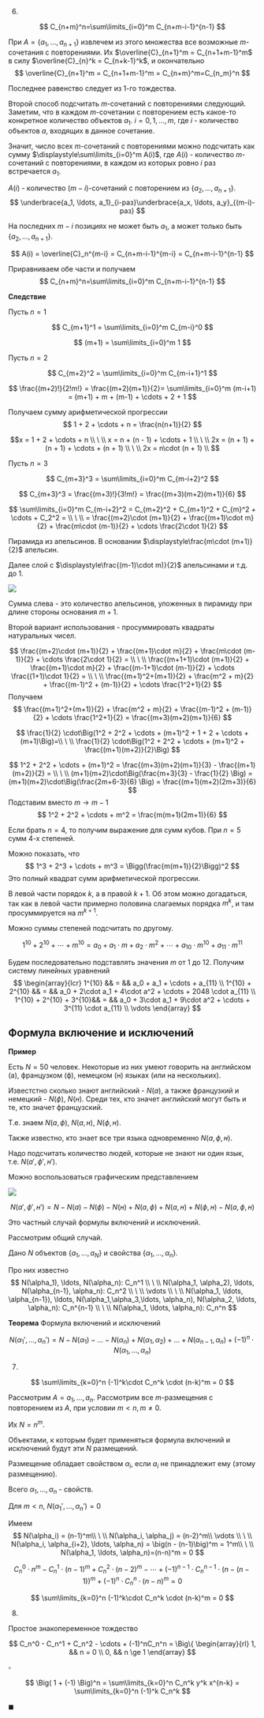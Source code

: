 6. 

$$
C_{n+m}^n=\sum\limits_{i=0}^m C_{n+m-i-1}^{n-1} 
$$

При $A = \{a_1, \ldots, a_{n+1}\}$ извлечем из этого множества все возможные $m$-сочетания с повторениями. Их $\overline{C}_{n+1}^m = C_{n+1+m-1}^m$ в силу $\overline{C}_{n}^k = C_{n+k-1}^k$, и окончательно
$$
\overline{C}_{n+1}^m = C_{n+1+m-1}^m = C_{n+m}^m=C_{n_m}^n
$$

Последнее равенство следует из $1$-го тождества.

Второй способ подсчитать $m$-сочетаний с повторениями следующий. Заметим, что в каждом $m$-сочетании с повторением есть какое-то конкретное количество объектов $a_1$. $i = 0,1,\ldots , m$, где $i$ - количество объектов $a$, входящих в данное сочетание.

Значит, число всех $m$-сочетаний с повторениями можно подсчитать как сумму $\displaystyle\sum\limits_{i=0}^m A(i)$, где $A(i)$ - количество $m$-сочетаний с повторениями, в каждом из которых ровно $i$ раз встречается $a_1$.

$A(i)$ - количество $(m-i)$-сочетаний с повторением из $\{a_2, \ldots, a_{n+1}\}$.
$$
\underbrace{a_1, \ldots, a_1}_{i-раз}\underbrace{a_x, \ldots, a_y}_{(m-i)-раз}
$$

На последних $m-i$ позициях не может быть $a_1$, а может только быть $\{a_2, \ldots, a_{n+1}\}$.

$$
A(i) = \overline{C}_n^{m-i} = C_{n+m-i-1}^{m-i} = C_{n+m-i-1}^{n-1}
$$

Приравниваем обе части и получаем
$$
C_{n+m}^n=\sum\limits_{i=0}^m C_{n+m-i-1}^{n-1} 
$$

**Следствие**

Пусть $n=1$

$$
C_{m+1}^1 = \sum\limits_{i=0}^m C_{m-i}^0
$$

$$
(m+1) = \sum\limits_{i=0}^m 1
$$

Пусть $n=2$

$$
C_{m+2}^2 = \sum\limits_{i=0}^m C_{m-i+1}^1
$$

$$
\frac{(m+2)!}{2!m!} = \frac{(m+2)(m+1)}{2}= \sum\limits_{i=0}^m (m-i+1) = (m+1) + m + (m-1) + \cdots + 2 + 1
$$

Получаем сумму арифметической прогрессии
$$
1 + 2 + \cdots + n = \frac{n(n+1)}{2}
$$

$$x = 1 + 2 + \cdots + n \\
\ \\
x = n + (n - 1) + \cdots + 1 \\
\ \\
2x = (n + 1) + (n + 1) + \cdots + (n + 1) \\
\ \\
2x = n\cdot (n + 1) \\
$$

Пусть $n=3$

$$
C_{m+3}^3 = \sum\limits_{i=0}^m C_{m-i+2}^2
$$

$$
C_{m+3}^3 = \frac{(m+3)!}{3!m!} = \frac{(m+3)(m+2)(m+1)}{6}
$$

$$
\sum\limits_{i=0}^m C_{m-i+2}^2 = C_{m+2}^2 + C_{m+1}^2 + C_{m}^2 + \cdots + C_2^2 = \\
\ \\
= \frac{(m+2)\cdot (m+1)}{2} + \frac{(m+1)\cdot m}{2} + \frac{m\cdot (m-1)}{2} + \cdots \frac{2\cdot 1}{2}
$$

Пирамида из апельсинов. В основании $\displaystyle\frac{m\cdot (m+1)}{2}$ апельсин.

Далее слой с $\displaystyle\frac{(m-1)\cdot m)}{2}$ апельсинами и т.д. до $1$.

<img src='./images/01.svg'/>

Сумма слева - это количество апельсинов, уложенных в пирамиду при длине стороны основания $m+1$.

Второй вариант использования - просуммировать квадраты натуральных чисел.

$$
\frac{(m+2)\cdot (m+1)}{2} + \frac{(m+1)\cdot m}{2} + \frac{m\cdot (m-1)}{2} + \cdots \frac{2\cdot 1}{2} = \\
\ \\
\frac{(m+1+1)\cdot (m+1)}{2} + \frac{(m+1)\cdot m}{2} + \frac{(m-1+1)\cdot (m-1)}{2} + \cdots \frac{(1+1)\cdot 1}{2} = \\
\ \\
\frac{(m+1)^2+(m+1)}{2} + \frac{m^2 + m}{2} + \frac{(m-1)^2 + (m-1)}{2} + \cdots \frac{1^2+1}{2}
$$
Получаем
$$
\frac{(m+1)^2+(m+1)}{2} + \frac{m^2 + m}{2} + \frac{(m-1)^2 + (m-1)}{2} + \cdots \frac{1^2+1}{2} = \frac{(m+3)(m+2)(m+1)}{6}
$$

$$
\frac{1}{2} \cdot\Big(1^2 + 2^2 + \cdots + (m+1)^2 + 1 + 2 + \cdots + (m+1)\Big)=\\
\ \\
\frac{1}{2} \cdot\Big(1^2 + 2^2 + \cdots + (m+1)^2 + \frac{(m+1)(m+2)}{2}\Big)
$$

$$
1^2 + 2^2 + \cdots + (m+1)^2 = \frac{(m+3)(m+2)(m+1)}{3} - \frac{(m+1)(m+2)}{2} = \\
\ \\
(m+1)(m+2)\cdot\Big(\frac{m+3}{3} - \frac{1}{2} \Big) = (m+1)(m+2)\cdot\Big(\frac{2m+6-3}{6} \Big) = \frac{(m+1)(m+2)(2m+3)}{6}
$$
Подставим вместо $m \rightarrow m-1$ 
$$
1^2 + 2^2 + \cdots + m^2 = \frac{m(m+1)(2m+1)}{6}
$$

Если брать $n=4$, то получим выражение для сумм кубов. При $n=5$ сумм 4-х степеней.

Можно показать, что
$$
1^3 + 2^3 + \cdots + m^3 = \Bigg(\frac{m(m+1)}{2}\Bigg)^2
$$
Это полный квадрат сумм арифметической прогрессии.

В левой части порядок $k$, а в правой $k+1$. Об этом можно догадаться, так как в левой части примерно половина слагаемых порядка $m^k$, и там просуммируется на $m^{k+1}$.

Можно суммы степеней подсчитать по другому.

$$
1^{10} + 2^{10} + \cdots + m^{10} = a_0 + a_1\cdot m + a_2\cdot m^2 + \cdots + a_{10}\cdot m^{10} + a_{11}\cdot m^{11}
$$

Будем последовательно подставлять значения $m$ от 1 до 12. Получим систему линейных уравнений
$$
\begin{array}{lcr}
1^{10} && = && a_0 + a_1 + \cdots + a_{11} \\
1^{10} + 2^{10} && = && a_0 + 2\cdot a_1 + 4\cdot a^2 + \cdots + 2048 \cdot a_{11} \\
1^{10} + 2^{10} + 3^{10}&& = && a_0 + 3\cdot a_1 + 9\cdot a^2 + \cdots + 3^{11} \cdot a_{11} \\
\vdots
\end{array}
$$

## Формула включение и исключений

**Пример**

Есть $N=50$ человек. Некоторые из них умеют говорить на английском (а), французком (ф), немецком (н) языках (или на нескольких).

Известстно сколько знают английский - $N(а)$, а также французкий и немецкий - $N(ф)$, $N(н)$. Среди тех, кто значет английский могут быть и те, кто значет французский.

Т.е. знаем $N(а,ф)$, $N(а,н)$, $N(ф,н)$.

Также известно, кто знает все три языка одновременно $N(а,ф,н)$.

Надо подсчитать количество людей, которые не знают ни один язык, т.е. $N(а',ф',н')$.

Можно воспользоваться графическим представлением

<img src='./images/02.svg'>

$$
N(а',ф',н') = N - N(а) - N(ф) - N(н) + N(а,ф) + N(а,н) + N(ф,н) - N(а,ф,н)
$$

Это частный случай формулы включений и исключений.

Рассмотрим общий случай.

Дано $N$ объектов $\{a_1, \ldots, a_N\}$ и свойства $\{\alpha_1, \ldots, \alpha_n\}$.

Про них известно
$$
N(\alpha_1), \ldots, N(\alpha_n): C_n^1 \\
\ \\
N(\alpha_1, \alpha_2), \ldots, N(\alpha_{n-1}, \alpha_n): C_n^2 \\
\ \\
\vdots \\
\ \\
N(\alpha_1, \ldots, \alpha_{n-1}), \ldots, N(\alpha_1,\alpha_3,\ldots, \alpha_n), N(\alpha_2, \ldots, \alpha_n): C_n^{n-1} \\
\ \\
N(\alpha_1, \ldots, \alpha_n): C_n^n
$$

**Теорема** Формула включений и исключений

$$
N(\alpha_1', \ldots, \alpha_n') = N - N(\alpha_1) - \ldots - N(\alpha_n) + N(\alpha_1, \alpha_2) +  \ldots + N(\alpha_{n-1}, \alpha_n) + (-1)^n \cdot N(\alpha_1, \ldots, \alpha_n)
$$

7.

$$
\sum\limits_{k=0}^n (-1)^k\cdot C_n^k \cdot (n-k)^m = 0
$$

Рассмотрим $A = {a_1, \ldots, a_n}$. Рассмотрим все $m$-размещения с повторением из $A$, при условии $m < n, m \not = 0$.

Их $N=n^m$.

Объектами, к которым будет применяться формула включений и исключений будут эти $N$ размещений.

Размещение обладает свойством $\alpha_i$, если $a_i$ не принадлежит ему (этому размещению).

Всего $\alpha_1, \ldots, \alpha_n$ - свойств.

Для  $m < n$, $N(\alpha_1', \ldots, \alpha_n') = 0$

Имеем
$$
N(\alpha_i) = (n-1)^m\\
\ \\
N(\alpha_i, \alpha_j) = (n-2)^m\\
\vdots \\
\ \\
N(\alpha_i, \alpha_{i+2}, \ldots, \alpha_n) = \big(n - (n-1)\big)^m = 1^m\\
\ \\
N(\alpha_1, \ldots, \alpha_n)=(n-n)^m = 0
$$

$$
C_n^0\cdot n^m - C_n^1\cdot(n-1)^m + C_n^2\cdot(n-2)^m - \cdots + (-1)^{n-1} \cdot C_n^{n-1}\cdot \big(n - (n-1)\big)^m + (-1)^n \cdot C_n^n \cdot (n-n)^m = 0
$$

$$
\sum\limits_{k=0}^n (-1)^k\cdot C_n^k \cdot (n-k)^m = 0
$$

8.

Простое знакопеременное тождество

$$
C_n^0 - C_n^1 + C_n^2 - \cdots + (-1)^nC_n^n = \Big\{
    \begin{array}{rl}
        1, && n = 0 \\
        0, && n \ge 1
    \end{array}
$$

$\square$

$$
\Big( 1 + (-1) \Big)^n = \sum\limits_{k=0}^n C_n^k y^k x^{n-k} = \sum\limits_{k=0}^n (-1)^k C_n^k
$$

$\blacksquare$